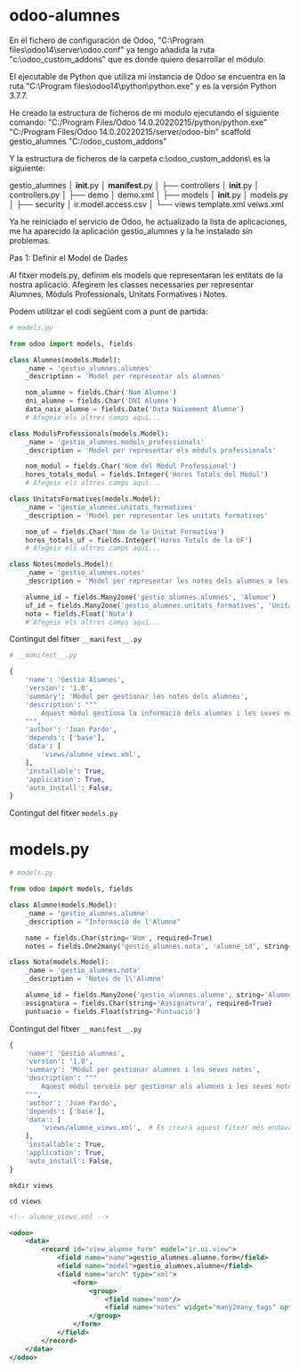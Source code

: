 # odoo-alumnes


En el fichero de configuración de Odoo, "C:\Program files\odoo14\server\odoo.conf" ya tengo añadida la ruta "c:\odoo_custom_addons" que es donde quiero desarrollar el módulo.

El ejecutable de Python que utiliza mi instancia de Odoo se encuentra en la ruta "C:\Program files\odoo14\python\python.exe" y es la versión Python 3.7.7.

He creado la estructura de ficheros de mi modulo ejecutando el siguiente comando:
"C:/Program Files/Odoo 14.0.20220215/python/python.exe" "C:/Program Files/Odoo 14.0.20220215/server/odoo-bin" scaffold gestio_alumnes "C:/odoo_custom_addons"

Y la estructura de ficheros de la carpeta c:\odoo_custom_addons\ es la siguiente:

gestio_alumnes
│   __init__.py
│   __manifest__.py
│
├── controllers
│      __init__.py
│      controllers.py
│
├── demo
│       demo.xml
│
├── models
│       __init__.py
│      models.py
│
├── security
│      ir.model.access.csv
│
└── views
       template.xml
       veiws.xml

Ya he reiniciado el servicio de Odoo, he actualizado la lista de aplicaciones, me ha aparecido la aplicación gestio_alumnes y la he instalado sin problemas.



Pas 1: Definir el Model de Dades

Al fitxer models.py, definim els models que representaran les entitats de la nostra aplicació. Afegirem  les classes necessaries per representar Alumnes, Mòduls Professionals, Unitats Formatives i Notes.

Podem utilitzar el codi següent com a punt de partida:


```py
# models.py

from odoo import models, fields

class Alumnes(models.Model):
    _name = 'gestio_alumnes.alumnes'
    _description = 'Model per representar als alumnes'

    nom_alumne = fields.Char('Nom Alumne')
    dni_alumne = fields.Char('DNI Alumne')
    data_naix_alumne = fields.Date('Data Naixement Alumne')
    # Afegeix els altres camps aquí...

class ModulsProfessionals(models.Model):
    _name = 'gestio_alumnes.moduls_professionals'
    _description = 'Model per representar els mòduls professionals'

    nom_modul = fields.Char('Nom del Mòdul Professional')
    hores_totals_modul = fields.Integer('Hores Totals del Mòdul')
    # Afegeix els altres camps aquí...

class UnitatsFormatives(models.Model):
    _name = 'gestio_alumnes.unitats_formatives'
    _description = 'Model per representar les unitats formatives'

    nom_uf = fields.Char('Nom de la Unitat Formativa')
    hores_totals_uf = fields.Integer('Hores Totals de la UF')
    # Afegeix els altres camps aquí...

class Notes(models.Model):
    _name = 'gestio_alumnes.notes'
    _description = 'Model per representar les notes dels alumnes a les UF'

    alumne_id = fields.Many2one('gestio_alumnes.alumnes', 'Alumne')
    uf_id = fields.Many2one('gestio_alumnes.unitats_formatives', 'Unitat Formativa')
    nota = fields.Float('Nota')
    # Afegeix els altres camps aquí...

```


Contingut del fitxer ```__manifest__.py```

```py
# __manifest__.py

{
    'name': 'Gestió Alumnes',
    'version': '1.0',
    'summary': 'Mòdul per gestionar les notes dels alumnes',
    'description': """
        Aquest mòdul gestiona la informació dels alumnes i les seves notes.
    """,
    'author': 'Joan Pardo',
    'depends': ['base'],
    'data': [
        'views/alumne_views.xml',
    ],
    'installable': True,
    'application': True,
    'auto_install': False,
}

```

Contingut del fitxer ```models.py```

# models.py
```py
# models.py

from odoo import models, fields

class Alumne(models.Model):
    _name = 'gestio_alumnes.alumne'
    _description = "Informació de l'Alumne"

    name = fields.Char(string='Nom', required=True)
    notes = fields.One2many('gestio_alumnes.nota', 'alumne_id', string='Notes')

class Nota(models.Model):
    _name = 'gestio_alumnes.nota'
    _description = 'Notes de l\'Alumne'

    alumne_id = fields.Many2one('gestio_alumnes.alumne', string='Alumne', required=True)
    assignatura = fields.Char(string='Assignatura', required=True)
    puntuacio = fields.Float(string='Puntuació')
```

Contingut del fitxer ```__manifest__.py```

```py
{
    'name': 'Gestió alumnes',
    'version': '1.0',
    'summary': 'Mòdul per gestionar alumnes i les seves notes',
    'description': """
        Aquest mòdul serveix per gestionar els alumnes i les seves notes.
    """,
    'author': 'Joan Pardo',
    'depends': ['base'],
    'data': [
        'views/alumne_views.xml',  # Es crearà aquest fitxer més endavant
    ],
    'installable': True,
    'application': True,
    'auto_install': False,
}
```

```
mkdir views

cd views
```

```xml
<!-- alumne_views.xml -->

<odoo>
    <data>
        <record id="view_alumne_form" model="ir.ui.view">
            <field name="name">gestio_alumnes.alumne.form</field>
            <field name="model">gestio_alumnes.alumne</field>
            <field name="arch" type="xml">
                <form>
                    <group>
                        <field name="nom"/>
                        <field name="notes" widget="many2many_tags" options="{'no_create': True}"/>
                    </group>
                </form>
            </field>
        </record>
    </data>
</odoo>
```
